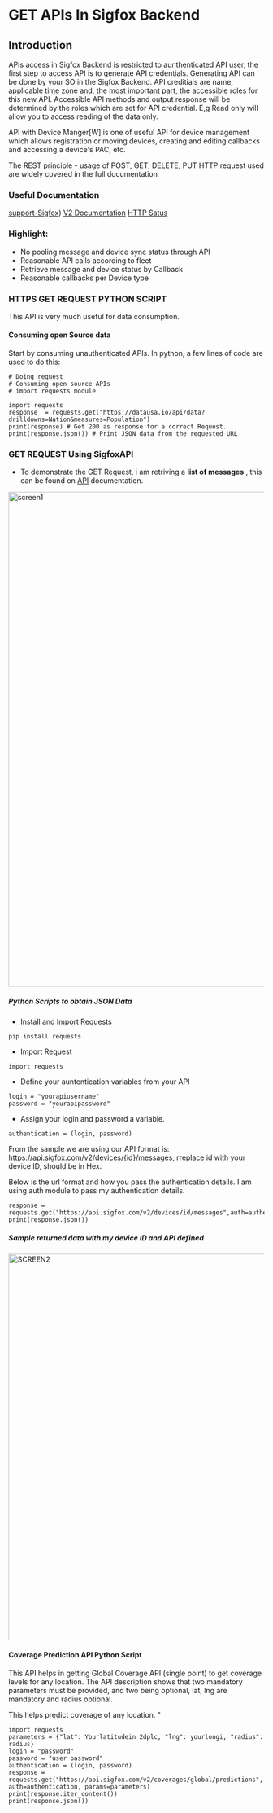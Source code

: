 # GET APIs In Sigfox Backend


## Introduction 
APIs access in Sigfox Backend is restricted to aunthenticated API user, the first step to access API is to generate API credentials. Generating API can be done by your SO in the Sigfox Backend. API creditials are name, applicable time zone and, the most important part, the accessible roles for this new API. Accessible API methods and output response will be determined by the roles which are set for API credential. E,g Read only will allow you to access reading of the data only.

API with Device Manger[W] is one of useful API for device management which allows registration or moving devices, creating and editing callbacks and accessing a device's PAC, etc.

The REST principle - usage of POST, GET, DELETE, PUT HTTP request used are widely covered in the full documentation
### Useful Documentation

[support-Sigfox](https://support.sigfox.com/docs/apidocs))
[V2 Documentation](https://support.sigfox.com/document/api-documentation)
[HTTP Satus](https://support.sigfox.com/docs/api-response-code-references)

### Highlight:

- No pooling message and device sync status through API
- Reasonable API calls according to fleet
- Retrieve message and device status by Callback
- Reasonable callbacks per Device type

### HTTPS GET REQUEST PYTHON SCRIPT 
This API is very much useful for data consumption.
#### Consuming open Source data
Start by consuming unauthenticated APIs. In python, a few lines of code are used to do this:

```
# Doing request 
# Consuming open source APIs
# import requests module

import requests
response  = requests.get("https://datausa.io/api/data?drilldowns=Nation&measures=Population")
print(response) # Get 200 as response for a correct Request.
print(response.json()) # Print JSON data from the requested URL

```
### GET REQUEST Using SigfoxAPI
- To demonstrate  the GET Request, i am retriving a **list of messages** , this can be found on [API](https://support.sigfox.com/apidocs#operation/getDeviceMessagesListForDevice) documentation.

<img width="972" alt="screen1" src="https://user-images.githubusercontent.com/55284959/221021827-e70c367a-6513-4762-89a5-704fd7454417.png">

##### Python Scripts to obtain JSON Data
- Install and Import Requests 
```
pip install requests
```
- Import Request 
```
import requests
```
- Define your auntentication variables from your API
```
login = "yourapiusername"
password = "yourapipassword"
```
-  Assign your login and password a variable.
```
authentication = (login, password)
```
From the sample we are using our API format is: https://api.sigfox.com/v2/devices/{id}/messages, rreplace id with your device ID, should be in Hex.

Below is the url format and how you pass the authentication details.
I am using auth module to pass my authentication details.
```
response = requests.get("https://api.sigfox.com/v2/devices/id/messages",auth=authentication) 
print(response.json())
```
##### Sample returned data with my device ID and API defined 

<img width="759" alt="SCREEN2" src="https://user-images.githubusercontent.com/55284959/221025177-9c494a04-5f4f-4294-b29f-157ebf3b5b74.png">

#### Coverage Prediction API Python Script
This API helps in getting Global Coverage API (single point) to get coverage levels for any location. The API description shows that two mandatory parameters must be provided, and two being optional, lat, lng are mandatory and radius optional.

This helps predict coverage of any location. 
"
```
import requests
parameters = {"lat": Yourlatitudein 2dplc, "lng": yourlongi, "radius": radius}
login = "password"
password = "user password"
authentication = (login, password)
response = requests.get("https://api.sigfox.com/v2/coverages/global/predictions", auth=authentication, params=parameters)
print(response.iter_content())
print(response.json())
```
